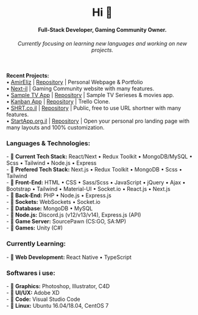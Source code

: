 <h1 align="center">Hi 👋</h1>
<h4 align="center">Full-Stack Developer, Gaming Community Owner.</h4>
<h6 align="center">Currently focusing on learning new languages and working on new projects.</h6><br>
<h7><b>Recent Projects:</b><br>
  • <a href="https://next-il.co.il">AmirEliz</a> | <a href="https://github.com/ShiNxz/AmirEliz">Repository</a> | Personal Webpage & Portfolio<br>
  • <a href="https://next-il.co.il">Next-il</a> | Gaming Community website with many features.<br>
  • <a href="https://tvbrand.next-il.co.il">Sample TV App</a> | <a href="https://github.com/ShiNxz/tv-brand">Repository</a> | Sample TV Serieses & movies app.<br>
  • <a href="https://tvbrand.next-il.co.il">Kanban App</a> | <a href="https://github.com/ShiNxz/KanbanApp">Repository</a> | Trello Clone.<br>
  • <a href="https://tvbrand.next-il.co.il">SHRT.co.il</a> | <a href="https://github.com/ShiNxz/ShortLinks">Repository</a> | Public, free to use URL shortner with many features.<br>
  • <a href="https://startapp.org.il">StartApp.org.il</a> | <a href="https://github.com/ShiNxz/StartAppNext">Repository</a> | Open your personal pro landing page with many layouts and 100% customization.<br>
</h7>
<h3>Languages & Technologies:</h3>
<p>
- 💬 <b>Current Tech Stack:</b> React/Next • Redux Toolkit • MongoDB/MySQL • Scss • Tailwind • Node.js • Express<br>
- 💬 <b>Prefered Tech Stack:</b> Next.js • Redux Toolkit • MongoDB • Scss • Tailwind<br>
- 💬 <b>Front-End:</b> HTML • CSS • Sass/Scss • JavaScript • jQuery • Ajax • Bootstrap • Tailwind • Material-UI • Socket.io • React.js • Next.js<br>
- 💬 <b>Back-End:</b> PHP • Node.js • Express.js<br>
- 💬 <b>Sockets:</b> WebSockets • Socket.io<br>
- 💬 <b>Database:</b> MongoDB • MySQL<br>
- 💬 <b>Node.js:</b> Discord.js (v12/v13/v14), Express.js (API)<br>
- 💬 <b>Game Server:</b> SourcePawn (CS:GO, SA:MP)<br>
- 💬 <b>Games:</b> Unity (C#)<br>
</p>
<h3>Currently Learning:</h3>
<p>
- 💬 <b>Web Development:</b> React Native • TypeScript<br>
</p>
<h3>Softwares i use:</h3>
<p>
- 💬 <b>Graphics:</b> Photoshop, Illustrator, C4D<br>
- 💬 <b>UI/UX:</b> Adobe XD<br>
- 💬 <b>Code:</b> Visual Studio Code<br>
- 💬 <b>Linux:</b> Ubuntu 16.04/18.04, CentOS 7<br>
</p>
